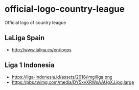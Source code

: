 # official-logo-country-league
Official logo of country league

## LaLiga Spain
- http://www.laliga.es/en/logos

## Liga 1 Indonesia
- https://liga-indonesia.id/assets/2018/img/liga.png
- https://pbs.twimg.com/media/DY5xvXRWsAAUgXJ.jpg:large
